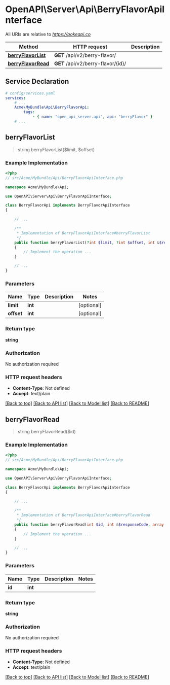 # OpenAPI\Server\Api\BerryFlavorApiInterface

All URIs are relative to *https://pokeapi.co*

Method | HTTP request | Description
------------- | ------------- | -------------
[**berryFlavorList**](BerryFlavorApiInterface.md#berryFlavorList) | **GET** /api/v2/berry-flavor/ | 
[**berryFlavorRead**](BerryFlavorApiInterface.md#berryFlavorRead) | **GET** /api/v2/berry-flavor/{id}/ | 


## Service Declaration
```yaml
# config/services.yaml
services:
    # ...
    Acme\MyBundle\Api\BerryFlavorApi:
        tags:
            - { name: "open_api_server.api", api: "berryFlavor" }
    # ...
```

## **berryFlavorList**
> string berryFlavorList($limit, $offset)



### Example Implementation
```php
<?php
// src/Acme/MyBundle/Api/BerryFlavorApiInterface.php

namespace Acme\MyBundle\Api;

use OpenAPI\Server\Api\BerryFlavorApiInterface;

class BerryFlavorApi implements BerryFlavorApiInterface
{

    // ...

    /**
     * Implementation of BerryFlavorApiInterface#berryFlavorList
     */
    public function berryFlavorList(?int $limit, ?int $offset, int &$responseCode, array &$responseHeaders): array|object|null
    {
        // Implement the operation ...
    }

    // ...
}
```

### Parameters

Name | Type | Description  | Notes
------------- | ------------- | ------------- | -------------
 **limit** | **int**|  | [optional]
 **offset** | **int**|  | [optional]

### Return type

**string**

### Authorization

No authorization required

### HTTP request headers

 - **Content-Type**: Not defined
 - **Accept**: text/plain

[[Back to top]](#) [[Back to API list]](../../README.md#documentation-for-api-endpoints) [[Back to Model list]](../../README.md#documentation-for-models) [[Back to README]](../../README.md)

## **berryFlavorRead**
> string berryFlavorRead($id)



### Example Implementation
```php
<?php
// src/Acme/MyBundle/Api/BerryFlavorApiInterface.php

namespace Acme\MyBundle\Api;

use OpenAPI\Server\Api\BerryFlavorApiInterface;

class BerryFlavorApi implements BerryFlavorApiInterface
{

    // ...

    /**
     * Implementation of BerryFlavorApiInterface#berryFlavorRead
     */
    public function berryFlavorRead(int $id, int &$responseCode, array &$responseHeaders): array|object|null
    {
        // Implement the operation ...
    }

    // ...
}
```

### Parameters

Name | Type | Description  | Notes
------------- | ------------- | ------------- | -------------
 **id** | **int**|  |

### Return type

**string**

### Authorization

No authorization required

### HTTP request headers

 - **Content-Type**: Not defined
 - **Accept**: text/plain

[[Back to top]](#) [[Back to API list]](../../README.md#documentation-for-api-endpoints) [[Back to Model list]](../../README.md#documentation-for-models) [[Back to README]](../../README.md)

